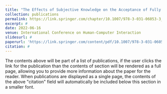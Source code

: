 ```yaml
---
title: "The Effects of Subjective Knowledge on the Acceptance of Fully Autonomous Vehicles Depend on Individual Levels of Trust"
collection: publications
permalink: https://link.springer.com/chapter/10.1007/978-3-031-06053-3_21
excerpt: #
date: 2022-06-16
venue: International Conference on Human-Computer Interaction
slidesurl: #
paperurl: 'https://link.springer.com/content/pdf/10.1007/978-3-031-06053-3.pdf'
citation: #
---
```


The contents above will be part of a list of publications, if the user clicks the link for the publication than the contents of section will be rendered as a full page, allowing you to provide more information about the paper for the reader. When publications are displayed as a single page, the contents of the above "citation" field will automatically be included below this section in a smaller font.